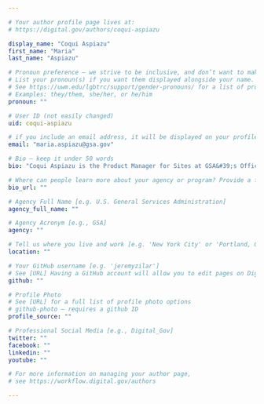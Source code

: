 ```yaml
---

# Your author profile page lives at:
# https://digital.gov/authors/coqui-aspiazu

display_name: "Coqui Aspiazu"
first_name: "Maria"
last_name: "Aspiazu"

# Pronoun preference — we strive to be inclusive, and don’t want to make assumptions on a person’s first name (be it a gender-neutral name, or is one more common in languages other than English). Learn more http://www.MyPronouns.org
# List your pronoun(s) if you want them displayed alongside your name. Leave it blank and we'll use just your name.
# See https://uwm.edu/lgbtrc/support/gender-pronouns/ for a list of pronouns
# Examples: they/them, she/her, or he/him
pronoun: ""

# User ID (not easily changed)
uid: coqui-aspiazu

# if you include an email address, it will be displayed on your profile page
email: "maria.aspiazu@gsa.gov"

# Bio — keep it under 50 words
bio: "Coqui Aspiazu is the Product Manager for Sites at GSA&#39;s Office of Citizen Services and Innovative Technologies in the Technology Transformation Services (TTS). Sites is a shared service that allows agencies to focus on creating great content rather than on building systems to deliver that content. Prior to her work in the federal government, Coqui worked as a journalist, leading web, television and print media projects."

# Where can people learn more about your agency or program? Provide a full URL [e.g. 'https://www.example.gov/']
bio_url: ""

# Agency Full Name [e.g. U.S. General Services Administration]
agency_full_name: ""

# Agency Acronym [e.g., GSA]
agency: ""

# Tell us where you live and work [e.g. 'New York City' or 'Portland, OR']
location: ""

# Your GitHub username [e.g. 'jeremyzilar']
# See [URL] Having a GitHub account will allow you to edit pages on DigitalGov. The image used in your GitHub account can also be used to populate your digital.gov profile photo.
github: ""

# Profile Photo
# See [URL] for a full list of profile photo options
# github-photo — requires a github ID
profile_source: ""

# Professional Social Media [e.g., Digital_Gov]
twitter: ""
facebook: ""
linkedin: ""
youtube: ""

# For more information on managing your author page,
# see https://workflow.digital.gov/authors

---
```


